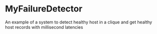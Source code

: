 # MyFailureDetector
An example of a system to detect healthy host in a clique and get healthy host records with millisecond latencies
